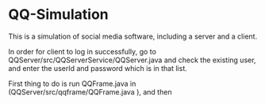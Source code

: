 # QQ-Simulation
This is a simulation of social media software, including a server and a client.

In order for client to log in successfully, go to QQServer/src/QQServerService/QQServer.java and check the existing user, and enter the userId and password which is in that list.

First thing to do is run QQFrame.java in (QQServer/src/qqframe/QQFrame.java ), and then
